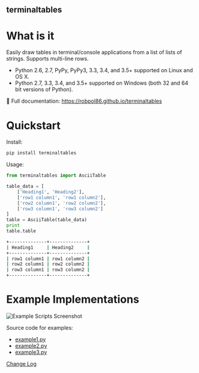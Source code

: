 ## terminaltables

# What is it

Easily draw tables in terminal/console applications from a list of lists of strings. Supports multi-line rows.

- Python 2.6, 2.7, PyPy, PyPy3, 3.3, 3.4, and 3.5+ supported on Linux and OS X.
- Python 2.7, 3.3, 3.4, and 3.5+ supported on Windows (both 32 and 64 bit versions of Python).

📖 Full documentation: https://robpol86.github.io/terminaltables

Quickstart
==========

Install:

```bash
pip install terminaltables
```

Usage:

```python
from terminaltables import AsciiTable

table_data = [
    ['Heading1', 'Heading2'],
    ['row1 column1', 'row1 column2'],
    ['row2 column1', 'row2 column2'],
    ['row3 column1', 'row3 column2']
]
table = AsciiTable(table_data)
print
table.table
```

```bash
+--------------+--------------+
| Heading1     | Heading2     |
+--------------+--------------+
| row1 column1 | row1 column2 |
| row2 column1 | row2 column2 |
| row3 column1 | row3 column2 |
+--------------+--------------+
```

Example Implementations
=======================
![Example Scripts Screenshot](https://github.com/matthewdeanmartin/terminaltables/blob/master/docs/examples.png?raw=true)

Source code for examples:

- [example1.py](https://github.com/matthewdeanmartin/terminaltables/blob/master/example1.py)
- [example2.py](https://github.com/matthewdeanmartin/terminaltables/blob/master/example2.py)
- [example3.py](https://github.com/matthewdeanmartin/terminaltables/blob/master/example3.py>)

[Change Log](https://github.com/matthewdeanmartin/terminaltables/blob/master/CHANGELOG.md)